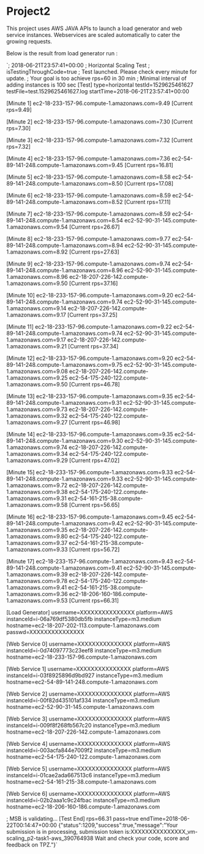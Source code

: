 # Project2
This project uses AWS JAVA APIs to launch a load generator and web service instances. Webservices are scaled automatically to cater the growing requests.

Below is the result from load generator run : 

`; 2018-06-21T23:57:41+00:00
; Horizontal Scaling Test
; isTestingThroughCode=true
; Test launched. Please check every minute for update.
; Your goal is too achieve rps=60 in 30 min
; Minimal interval of adding instances is 100 sec
[Test]
type=horizontal
testId=1529625461627
testFile=test.1529625461627.log
startTime=2018-06-21T23:57:41+00:00

[Minute 1]
ec2-18-233-157-96.compute-1.amazonaws.com=9.49
[Current rps=9.49]

[Minute 2]
ec2-18-233-157-96.compute-1.amazonaws.com=7.30
[Current rps=7.30]

[Minute 3]
ec2-18-233-157-96.compute-1.amazonaws.com=7.32
[Current rps=7.32]

[Minute 4]
ec2-18-233-157-96.compute-1.amazonaws.com=7.36
ec2-54-89-141-248.compute-1.amazonaws.com=9.45
[Current rps=16.81]

[Minute 5]
ec2-18-233-157-96.compute-1.amazonaws.com=8.58
ec2-54-89-141-248.compute-1.amazonaws.com=8.50
[Current rps=17.08]

[Minute 6]
ec2-18-233-157-96.compute-1.amazonaws.com=8.59
ec2-54-89-141-248.compute-1.amazonaws.com=8.52
[Current rps=17.11]

[Minute 7]
ec2-18-233-157-96.compute-1.amazonaws.com=8.59
ec2-54-89-141-248.compute-1.amazonaws.com=8.54
ec2-52-90-31-145.compute-1.amazonaws.com=9.54
[Current rps=26.67]

[Minute 8]
ec2-18-233-157-96.compute-1.amazonaws.com=9.77
ec2-54-89-141-248.compute-1.amazonaws.com=8.94
ec2-52-90-31-145.compute-1.amazonaws.com=8.92
[Current rps=27.63]

[Minute 9]
ec2-18-233-157-96.compute-1.amazonaws.com=9.74
ec2-54-89-141-248.compute-1.amazonaws.com=8.96
ec2-52-90-31-145.compute-1.amazonaws.com=8.96
ec2-18-207-226-142.compute-1.amazonaws.com=9.50
[Current rps=37.16]

[Minute 10]
ec2-18-233-157-96.compute-1.amazonaws.com=9.20
ec2-54-89-141-248.compute-1.amazonaws.com=9.74
ec2-52-90-31-145.compute-1.amazonaws.com=9.14
ec2-18-207-226-142.compute-1.amazonaws.com=9.17
[Current rps=37.25]

[Minute 11]
ec2-18-233-157-96.compute-1.amazonaws.com=9.22
ec2-54-89-141-248.compute-1.amazonaws.com=9.74
ec2-52-90-31-145.compute-1.amazonaws.com=9.17
ec2-18-207-226-142.compute-1.amazonaws.com=9.21
[Current rps=37.34]

[Minute 12]
ec2-18-233-157-96.compute-1.amazonaws.com=9.20
ec2-54-89-141-248.compute-1.amazonaws.com=9.75
ec2-52-90-31-145.compute-1.amazonaws.com=9.08
ec2-18-207-226-142.compute-1.amazonaws.com=9.25
ec2-54-175-240-122.compute-1.amazonaws.com=9.50
[Current rps=46.78]

[Minute 13]
ec2-18-233-157-96.compute-1.amazonaws.com=9.35
ec2-54-89-141-248.compute-1.amazonaws.com=9.31
ec2-52-90-31-145.compute-1.amazonaws.com=9.73
ec2-18-207-226-142.compute-1.amazonaws.com=9.32
ec2-54-175-240-122.compute-1.amazonaws.com=9.27
[Current rps=46.98]

[Minute 14]
ec2-18-233-157-96.compute-1.amazonaws.com=9.35
ec2-54-89-141-248.compute-1.amazonaws.com=9.30
ec2-52-90-31-145.compute-1.amazonaws.com=9.74
ec2-18-207-226-142.compute-1.amazonaws.com=9.34
ec2-54-175-240-122.compute-1.amazonaws.com=9.29
[Current rps=47.02]

[Minute 15]
ec2-18-233-157-96.compute-1.amazonaws.com=9.33
ec2-54-89-141-248.compute-1.amazonaws.com=9.33
ec2-52-90-31-145.compute-1.amazonaws.com=9.72
ec2-18-207-226-142.compute-1.amazonaws.com=9.38
ec2-54-175-240-122.compute-1.amazonaws.com=9.31
ec2-54-161-215-38.compute-1.amazonaws.com=9.58
[Current rps=56.65]

[Minute 16]
ec2-18-233-157-96.compute-1.amazonaws.com=9.45
ec2-54-89-141-248.compute-1.amazonaws.com=9.42
ec2-52-90-31-145.compute-1.amazonaws.com=9.35
ec2-18-207-226-142.compute-1.amazonaws.com=9.80
ec2-54-175-240-122.compute-1.amazonaws.com=9.37
ec2-54-161-215-38.compute-1.amazonaws.com=9.33
[Current rps=56.72]

[Minute 17]
ec2-18-233-157-96.compute-1.amazonaws.com=9.43
ec2-54-89-141-248.compute-1.amazonaws.com=9.41
ec2-52-90-31-145.compute-1.amazonaws.com=9.39
ec2-18-207-226-142.compute-1.amazonaws.com=9.78
ec2-54-175-240-122.compute-1.amazonaws.com=9.41
ec2-54-161-215-38.compute-1.amazonaws.com=9.36
ec2-18-206-160-186.compute-1.amazonaws.com=9.53
[Current rps=66.31]

[Load Generator]
username=XXXXXXXXXXXXXXX
platform=AWS
instanceId=i-06a769df5380db5fb
instanceType=m3.medium
hostname=ec2-18-207-202-113.compute-1.amazonaws.com
passwd=XXXXXXXXXXXXXXX

[Web Service 0]
username=XXXXXXXXXXXXXXX
platform=AWS
instanceId=i-0d74097773c23eef8
instanceType=m3.medium
hostname=ec2-18-233-157-96.compute-1.amazonaws.com

[Web Service 1]
username=XXXXXXXXXXXXXXX
platform=AWS
instanceId=i-03f8925896d9bd927
instanceType=m3.medium
hostname=ec2-54-89-141-248.compute-1.amazonaws.com

[Web Service 2]
username=XXXXXXXXXXXXXXX
platform=AWS
instanceId=i-00f82d435101af334
instanceType=m3.medium
hostname=ec2-52-90-31-145.compute-1.amazonaws.com

[Web Service 3]
username=XXXXXXXXXXXXXXX
platform=AWS
instanceId=i-009f8f268fb567c20
instanceType=m3.medium
hostname=ec2-18-207-226-142.compute-1.amazonaws.com

[Web Service 4]
username=XXXXXXXXXXXXXXX
platform=AWS
instanceId=i-003acfa844e7009f2
instanceType=m3.medium
hostname=ec2-54-175-240-122.compute-1.amazonaws.com

[Web Service 5]
username=XXXXXXXXXXXXXXX
platform=AWS
instanceId=i-01cae2ada667513c6
instanceType=m3.medium
hostname=ec2-54-161-215-38.compute-1.amazonaws.com

[Web Service 6]
username=XXXXXXXXXXXXXXX
platform=AWS
instanceId=i-02b2aaa1c9c24fbac
instanceType=m3.medium
hostname=ec2-18-206-160-186.compute-1.amazonaws.com

; MSB is validating...
[Test End]
rps=66.31
pass=true
endTime=2018-06-22T00:14:47+00:00
{"status":1209,"success":true,"message":"Your submission is in processing, submission token is:XXXXXXXXXXXXXXX_vm-scaling_p2-task1-aws_390764938 Wait and check your code, score and feedback on TPZ."}`
